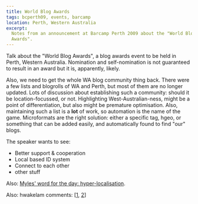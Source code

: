 ```yaml
---
title: World Blog Awards
tags: bcperth09, events, barcamp
location: Perth, Western Australia
excerpt: 
  Notes from an announcement at Barcamp Perth 2009 about the "World Blog
  Awards".
---
```


Talk about the "World Blog Awards", a blog awards event to be held in Perth,
Western Australia. Nomination and self-nomination is not guaranteed to result
in an award but it is, apparently, likely.

Also, we need to get the whole WA blog community thing back. There were a few
lists and blogrolls of WA and Perth, but most of them are no longer updated.
Lots of discussion about establishing such a community: should it be
location-focussed, or not. Highlighting West-Australian-ness, might be a point
of differentiation, but also might be premature optimisation. Also,
maintaining such a list is a <strong>lot</strong> of work, so automation is
the name of the game. Microformats are the right solution: either a specific
tag, hgeo, or something that can be added easily, and automatically found to
find "our" blogs.

The speaker wants to see:
<ul>
<li>Better support &amp; cooperation</li>
<li>Local based ID system</li>
<li>Connect to each other</li>
<li>other stuff</li>
</ul>

Also: <a href="http://twitter.com/madpilot/statuses/807739897">Myles' word for the day: hyper-localisation</a>.

Also: hwakelam comments: [<a href="http://twitter.com/hwakelam/statuses/807743924">1</a>, <a href="http://twitter.com/hwakelam/statuses/807743610">2</a>]
